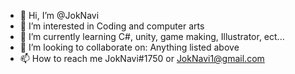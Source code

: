 - 👋 Hi, I’m @JokNavi
- 👀 I’m interested in Coding and computer arts
- 🌱 I’m currently learning C#, unity, game making, Illustrator, ect...
- 💞️ I’m looking to collaborate on: Anything listed above
- 📫 How to reach me JokNavi#1750 or JokNavi1@gmail.com

<!---
JokNavi/JokNavi is a ✨ special ✨ repository because its `README.md` (this file) appears on your GitHub profile.
You can click the Preview link to take a look at your changes.
--->
